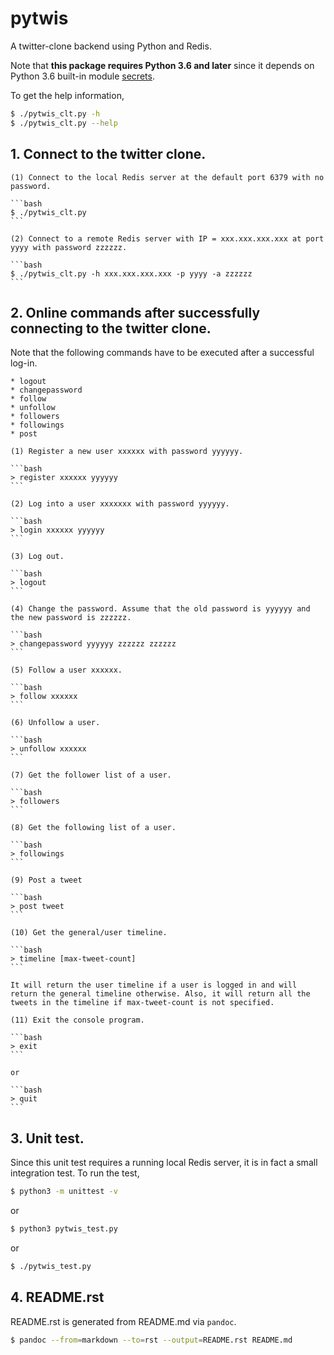 # pytwis

A twitter-clone backend using Python and Redis.

Note that **this package requires Python 3.6 and later** since it depends on Python 3.6 built-in module [secrets](https://docs.python.org/3/library/secrets.html).

To get the help information,

```bash
$ ./pytwis_clt.py -h
$ ./pytwis_clt.py --help
```

## 1. Connect to the twitter clone.

    (1) Connect to the local Redis server at the default port 6379 with no password.
    
    ```bash
    $ ./pytwis_clt.py 
    ```
    
    (2) Connect to a remote Redis server with IP = xxx.xxx.xxx.xxx at port yyyy with password zzzzzz.
    
    ```bash
    $ ./pytwis_clt.py -h xxx.xxx.xxx.xxx -p yyyy -a zzzzzz
    ```

## 2. Online commands after successfully connecting to the twitter clone.

Note that the following commands have to be executed after a successful log-in.

    * logout
    * changepassword
    * follow
    * unfollow
    * followers
    * followings
    * post
    
    (1) Register a new user xxxxxx with password yyyyyy.
    
    ```bash
    > register xxxxxx yyyyyy
    ```
    
    (2) Log into a user xxxxxxx with password yyyyyy.
    
    ```bash
    > login xxxxxx yyyyyy
    ```
    
    (3) Log out.
    
    ```bash
    > logout
    ```
    
    (4) Change the password. Assume that the old password is yyyyyy and the new password is zzzzzz.
    
    ```bash
    > changepassword yyyyyy zzzzzz zzzzzz
    ```
    
    (5) Follow a user xxxxxx.
    
    ```bash
    > follow xxxxxx
    ```
    
    (6) Unfollow a user.
    
    ```bash
    > unfollow xxxxxx
    ```
    
    (7) Get the follower list of a user.
    
    ```bash
    > followers
    ```
    
    (8) Get the following list of a user.
    
    ```bash
    > followings
    ```
    
    (9) Post a tweet
    
    ```bash
    > post tweet
    ```
    
    (10) Get the general/user timeline.
    
    ```bash
    > timeline [max-tweet-count]
    ```
    
    It will return the user timeline if a user is logged in and will return the general timeline otherwise. Also, it will return all the tweets in the timeline if max-tweet-count is not specified.
    
    (11) Exit the console program.
    
    ```bash
    > exit
    ```
    
    or 
    
    ```bash
    > quit
    ```

## 3. Unit test.

Since this unit test requires a running local Redis server, it is in fact a small integration test. To run the test,

```bash
$ python3 -m unittest -v
```

or

```bash
$ python3 pytwis_test.py
```

or 

```bash
$ ./pytwis_test.py
```

## 4. README.rst

README.rst is generated from README.md via `pandoc`.

```bash
$ pandoc --from=markdown --to=rst --output=README.rst README.md
```